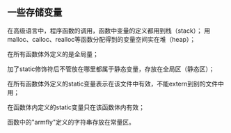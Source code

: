 ## 一些存储变量
在高级语言中，程序函数的调用，函数中变量的定义都用到栈（stack）；
用malloc、calloc、realloc等函数分配得到的变量空间实在堆（heap）；

在所有函数体外定义的是全局量；

加了static修饰符后不管放在哪里都属于静态变量，存放在全局区（静态区）；

在所有函数体外定义的static变量表示在该文件中有效，不能extern到别的文件中用；

在函数体内定义的static变量只在该函数体内有效；

函数中的"armfly"定义的字符串存放在常量区。
